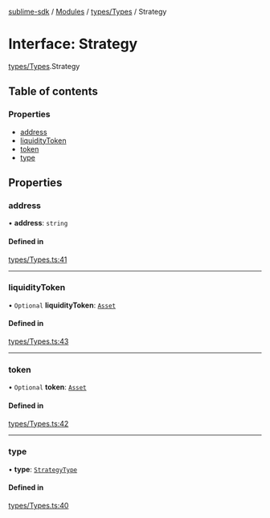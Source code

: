 [sublime-sdk](../README.md) / [Modules](../modules.md) / [types/Types](../modules/types_Types.md) / Strategy

# Interface: Strategy

[types/Types](../modules/types_Types.md).Strategy

## Table of contents

### Properties

- [address](types_Types.Strategy.md#address)
- [liquidityToken](types_Types.Strategy.md#liquiditytoken)
- [token](types_Types.Strategy.md#token)
- [type](types_Types.Strategy.md#type)

## Properties

### address

• **address**: `string`

#### Defined in

[types/Types.ts:41](https://github.com/sublime-finance/sublime-sdk/blob/618c6db/src/types/Types.ts#L41)

___

### liquidityToken

• `Optional` **liquidityToken**: [`Asset`](types_Types.Asset.md)

#### Defined in

[types/Types.ts:43](https://github.com/sublime-finance/sublime-sdk/blob/618c6db/src/types/Types.ts#L43)

___

### token

• `Optional` **token**: [`Asset`](types_Types.Asset.md)

#### Defined in

[types/Types.ts:42](https://github.com/sublime-finance/sublime-sdk/blob/618c6db/src/types/Types.ts#L42)

___

### type

• **type**: [`StrategyType`](../enums/types_Types.StrategyType.md)

#### Defined in

[types/Types.ts:40](https://github.com/sublime-finance/sublime-sdk/blob/618c6db/src/types/Types.ts#L40)
